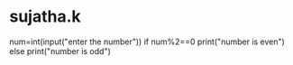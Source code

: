# sujatha.k
num=int(input("enter the number")) if num%2==0 print("number is even") else print("number is odd")
